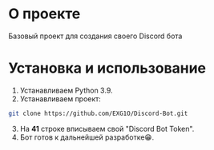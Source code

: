 # О проекте
Базовый проект для создания своего Discord бота

# Установка и использование
1. Устанавливаем Python 3.9.
2. Устанавливаем проект:
```sh
git clone https://github.com/EXG1O/Discord-Bot.git
```
3. На **41** строке вписываем свой "Discord Bot Token".
4. Бот готов к дальнейшей разработке😁.